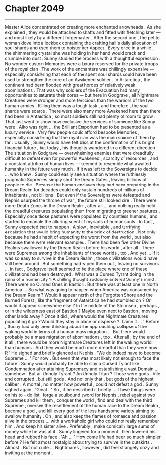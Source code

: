 
# Chapter 2049


---

Master Alice concentrated on creating more enchanted arrowheads . As she explained , they would be attached to shafts and fitted with fletching later — and most likely by a different forgemaster .
After the second one , the petite woman dove into a lockbox containing the crafting hall's daily allocation of soul shards and used them to bolster her Aspect . Every once in a while , the shimmering crystal she was holding in her hand would crack and crumble into dust .
Sunny studied the process with a thoughtful expression .
No wonder custom Memories were a luxury reserved for the private troops of the royal clan . The work of the enchanters was chillingly expensive — especially considering that each of the spent soul shards could have been used to strengthen the core of an Awakened soldier .
In Antarctica , the continent had been flooded with great hordes of relatively weak abominations . That was why soldiers of the Evacuation had many opportunities to saturate their cores — but here in Godgrave , all Nightmare Creatures were stronger and more ferocious than the warriors of the two human armies .
Killing them was a tough task , and therefore , the soul shards were scarce . There were also many more Awakened here than there had been in Antarctica , so most soldiers still had plenty of room to grow .
That just went to show how exclusive the services of someone like Sunny were . Aiko was right … the Brilliant Emporium had to be presented as a luxury service . Very few people could afford bespoke Memories , especially considering that the royal clan was the main source of them by far .
Usually , Sunny would have felt bliss at the confirmation of his bright financial future , but today , his thoughts wandered in a different direction .
The situation in Godgrave — overwhelming enemies that were dreadfully difficult to defeat even for powerful Awakened , scarcity of resources , and a constant attrition of human lives — seemed to resemble what awaited humanity in the future very much .
If it was left to the Sovereigns to decide … who knew . Sunny could easily see a situation where the ruthlessly pragmatic Supremes simply shut the Dream Gates , leaving billions of people to die . Because the human enclaves they had been preparing in the Dream Realm for decades could only sustain hundreds of millions of inhabitants , not billions .
But even if the Sovereigns were defeated and Nephis usurped the throne of war , the future still looked dire .
There were more Death Zones in the Dream Realm , after all … and nothing really held the dreadful creatures populating them from migrating to greener pastures . Especially once those pastures were populated by countless humans , and started to emanate the alluring scent of myriads of human souls .
In fact , Sunny expected that to happen . A slow , inevitable , and terrifying escalation that would bring humanity to the brink of destruction . Not only because he had a habit of expecting the worst from the world , but also because there were relevant examples .
There had been five other Divine Realms swallowed by the Dream Realm before his world , after all . There were Supremes among the inhabitants of those worlds , too . And yet …
If it was so easy to survive in the Dream Realm , those civilizations would have still been around . But something had wiped them out , leaving no survivors … in fact , Godgrave itself seemed to be the place where one of these civilizations had been destroyed .
What was a Cursed Tyrant doing in the ruins of a human city ?
A chilling thought suddenly entered Sunny's mind .
There were no Cursed Ones in Bastion .
But there was at least one in North America …
So what was going to happen when America was consumed by the Dream Realm ?
Would it appear north of the Forgotten Shore and the Burned Forest , like the fragment of Antarctica he had stumbled on ?
Or would it appear somewhere else ?
In the middle of the Stormsea , perhaps , or in the wilderness east of Bastion ? Maybe even next to Bastion , moving other lands away ?
Once it did , where would the Nightmare Creatures populating it go ? Would they stay in place or disperse ?
'Damn it … '
Before , Sunny had only been thinking about the approaching collapse of the waking world in terms of a human mass migration ...
But there would probably be a mass migration of abominations , too .
After all , by the end of it all , there would be more Nightmare Creatures left in the waking world than humans . And they would be much more dreadful than they were now . Ɍ ’
He sighed and briefly glanced at Nephis .
'We do indeed have to become Supreme … '
For now . But even that was most likely not enough to face the future .
Sunny would probably be able to slay a Cursed Tyrant like Condemnation after attaining Supremacy and establishing a vast Domain … somehow . But an Unholy Tyrant ? An Unholy Titan ?
Those were gods . Vile and corrupted , but still gods . And not only that , but gods of the highest caliber .
A mortal , no matter how powerful , could not defeat a god .
Sunny sighed again .
'Great . '
So , if he described it briefly …
These things were on his to - do list : forge a soulbound sword for Nephis , rebel against two Supremes and kill them , conquer the world , find and deal with the third Supreme , oversee the resettlement of the human race to the Dream Realm , become a god , and kill every god of the less handsome variety aiming to swallow humanity .
Oh , and also keep the flames of romance and passion alive in the process … with a workaholic girl who could not really remember him .
And keep his sister alive .
Preferably , make comically large sums of money while he was at it .
Sunny lingered for a moment , then lowered his head and rubbed his face .
'Ah … '
How come life had been so much simpler before ?
He felt almost nostalgic about trying to survive in the outskirts .
Almost .
But not quite …
Nightmares , however , did feel strangely cozy and inviting at the moment .

---

